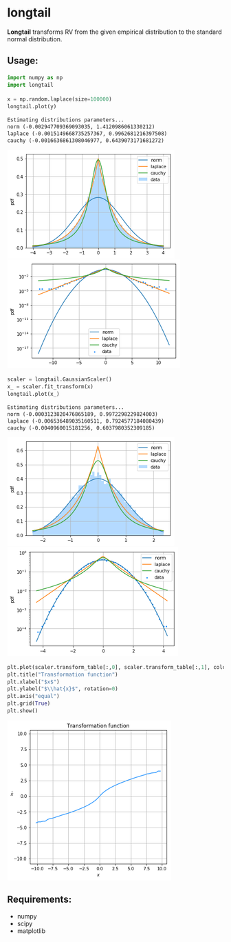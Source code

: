 # longtail
**Longtail** transforms RV from the given empirical distribution to the standard normal distribution.

## Usage:
```python
import numpy as np
import longtail

x = np.random.laplace(size=100000)
longtail.plot(y)
```
```
Estimating distributions parameters...
norm (-0.002947709369093035, 1.4120986061330212)
laplace (-0.0015149668735257367, 0.9962681216397508)
cauchy (-0.0016636861308046977, 0.6439073171681272)
```

![](examples/hist_laplace.png?raw=true)  
![](examples/pdf_laplace.png?raw=true)  

```python
scaler = longtail.GaussianScaler()
x_ = scaler.fit_transform(x)
longtail.plot(x_)
```
```
Estimating distributions parameters...
norm (-0.0003123820476865189, 0.9972298229824003)
laplace (-0.006536489035160511, 0.7924577184080439)
cauchy (-0.0040960015181256, 0.6037980352309185)
```

![](examples/hist_normal.png?raw=true)  
![](examples/pdf_normal.png?raw=true)  

```python
plt.plot(scaler.transform_table[:,0], scaler.transform_table[:,1], color="dodgerblue")
plt.title("Transformation function")
plt.xlabel("$x$")
plt.ylabel("$\\hat{x}$", rotation=0)
plt.axis("equal")
plt.grid(True)
plt.show()
```

![](examples/transform_function.png?raw=true)  

## Requirements:
- numpy
- scipy
- matplotlib
